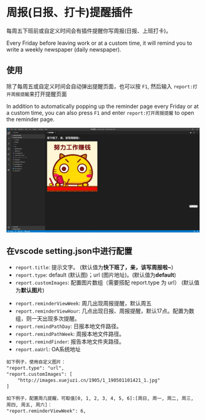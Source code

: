 # 周报(日报、打卡)提醒插件

每周五下班前或自定义时间会有插件提醒你写周报(日报、上班打卡)。

Every Friday before leaving work or at a custom time, it will remind you to write a weekly newspaper (daily newspaper).

## 使用

除了每周五或自定义时间会自动弹出提醒页面，也可以按 `F1`, 然后输入 `report:打开周报提醒`来打开提醒页面

In addition to automatically popping up the reminder page every Friday or at a custom time, you can also press `F1` and enter `report:打开周报提醒` to open the reminder page.

![usage](images/usage.png)

## 在vscode setting.json中进行配置

- `report.title`: 提示文字。 (默认值为**快下班了，亲，该写周报啦~**)
- `report.type`: default (默认图)；url (图片地址)。(默认值为**default**)
- `report.customImages`: 配置图片数组（需要搭配 report.type 为 url） (默认值为**默认图片**)
<!-- - `report.reminderViewDay`: 是否是日报，默认false -->
- `report.reminderViewWeek`: 周几出现周报提醒，默认周五
- `report.reminderViewHour`: 几点出现日报、周报提醒，默认17点。配置为数组，则一天出现多次提醒。
- `report.remindPathDay`: 日报本地文件路径。
- `report.remindPathWeek`: 周报本地文件路径。
- `report.remindFinder`: 报告本地文件夹路径。
- `report.oaUrl`: OA系统地址

```
如下例子，使用自定义图片：
"report.type": "url",
"report.customImages": [
    "http://images.xuejuzi.cn/1905/1_190501101421_1.jpg"
]
```
```
如下例子，配置周几提醒，可取值[0, 1, 2, 3, 4, 5, 6]:[周日, 周一, 周二, 周三, 周四, 周五, 周六]：
"report.reminderViewWeek": 6,
```
